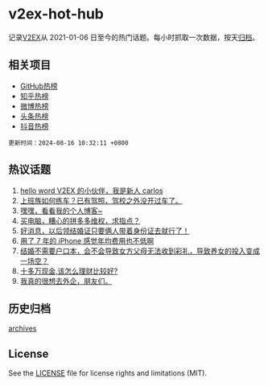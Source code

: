 # v2ex-hot-hub

 记录[V2EX](https://www.v2ex.com/)从 2021-01-06 日至今的热门话题。每小时抓取一次数据，按天[归档](archives)。
 
 ## 相关项目

- [GitHub热榜](https://github.com/it985/github-hot-hub)
- [知乎热榜](https://github.com/it985/zhihu-hot-hub)
- [微博热榜](https://github.com/it985/weibo-hot-hub)
- [头条热榜](https://github.com/it985/toutiao-hot-hub)
- [抖音热榜](https://github.com/it985/douyin-hot-hub)


 `更新时间：2024-08-16 10:32:11 +0800`

## 热议话题

1. [hello word V2EX 的小伙伴，我是新人 carlos](https://www.v2ex.com/t/1065313)
1. [上班族如何练车？已有驾照，驾校之外没开过车了。](https://www.v2ex.com/t/1065159)
1. [嘿嘿，看看我的个人博客~](https://www.v2ex.com/t/1065171)
1. [买电脑，糟心的拼多多维权，求指点？](https://www.v2ex.com/t/1065254)
1. [好消息，以后领结婚证只要俩人带着身份证去就行了！](https://www.v2ex.com/t/1065161)
1. [用了 7 年的 iPhone 感觉年均费用也不低啊](https://www.v2ex.com/t/1065210)
1. [结婚不需要户口本，会不会导致女方父母无法收到彩礼，导致养女的投入变成一场空？](https://www.v2ex.com/t/1065275)
1. [十多万现金,该怎么理财比较好?](https://www.v2ex.com/t/1065203)
1. [我真的很想去外企，朋友们。](https://www.v2ex.com/t/1065194)

## 历史归档

[archives](archives)

## License

See the [LICENSE](LICENSE) file for license rights and limitations (MIT).
